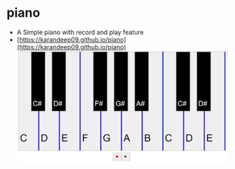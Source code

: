 # piano
* A Simple piano with record and play feature
* [https://karandeep09.github.io/piano](https://karandeep09.github.io/piano)
![Piano image](/piano.png) 

